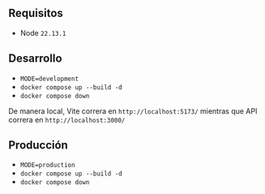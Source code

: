 ## Requisitos

- Node `22.13.1`

## Desarrollo

- `MODE=development`
- `docker compose up --build -d`
- `docker compose down`

De manera local, Vite correra en `http://localhost:5173/` mientras que API correra en `http://localhost:3000/`

## Producción

- `MODE=production`
- `docker compose up --build -d`
- `docker compose down`
